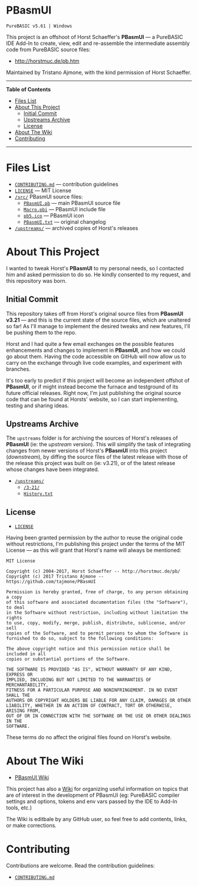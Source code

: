 # PBasmUI

    PureBASIC v5.61 | Windows

This project is an offshoot of Horst Schaeffer's __PBasmUI__ — a PureBASIC IDE Add-In to create, view, edit and re-assemble the intermediate assembly code from PureBASIC source files:

- http://horstmuc.de/pb.htm

Maintained by Tristano Ajmone, with the kind permission of Horst Schaeffer.

---

**Table of Contents**

<!-- MarkdownTOC autolink="true" bracket="round" autoanchor="false" lowercase="true" lowercase_only_ascii="true" uri_encoding="true" depth="3" -->

- [Files List](#files-list)
- [About This Project](#about-this-project)
    - [Initial Commit](#initial-commit)
    - [Upstreams Archive](#upstreams-archive)
    - [License](#license)
- [About The Wiki](#about-the-wiki)
- [Contributing](#contributing)

<!-- /MarkdownTOC -->

---

# Files List

- [`CONTRIBUTING.md`](./src/CONTRIBUTING.md) — contribution guidelines
- [`LICENSE`](./src/LICENSE) — MIT License
- [`/src/`](./src/) PBasmUI source files:
    + [`PBasmUI.pb`](./src/PBasmUI.pb) — main PBasmUI source file
    + [`Macro.pbi`](./src/Macro.pbi) — PBasmUI include file
    + [`pb5.ico`](./src/pb5.ico) — PBasmUI icon
    + [`PBasmUI.txt`](./src/PBasmUI.txt) — original changelog
- [`/upstreams/`](./upstreams/) — archived copies of Horst's releases

# About This Project

I wanted to tweak Horst's __PBasmUI__ to my personal needs, so I contacted him and asked permission to do so. He kindly consented to my request, and this repository was born.

## Initial Commit 

This repository takes off from Horst's original source files from __PBasmUI v3.21__ — and this is the current state of the source files, which are unaltered so far! As I'll manage to implement the desired tweaks and new features, I'll be pushing them to the repo.

Horst and I had quite a few email exchanges on the possible features enhancements and changes to implement in __PBasmUI__, and how we could go about them. Having the code accessible on GitHub will now allow us to carry on the exchange through live code examples, and experiment with branches.

It's too early to predict if this project will become an independent offshot of __PBasmUI__, or if might instead become the furnace and testground of its  future official releases. Right now, I'm just publishing the original source code that can be found at Horsts' website, so I can start implementing, testing and sharing ideas.

## Upstreams Archive

The `upstreams` folder is for archiving the sources of Horst's releases of __PBasmUI__ (ie: the _upstream_ version). This will simplify the task of integrating changes from newer versions of Horst's __PBasmUI__ into this project (_downstream_), by diffing the source files of the latest release with those of the release this project was built on (ie: v3.21), or of the latest release whose changes have been integrated.

- [`/upstreams/`](./upstreams/)
    - [`/3-21/`](./upstreams/3-21/)
    - [`History.txt`](./upstreams/History.txt)


## License

- [`LICENSE`](./src/LICENSE)

Having been granted permission by the author to reuse the original code without restrictions, I'm publishing this project under the terms of the MIT License — as this will grant that Horst's name will always be mentioned:

    MIT License

    Copyright (c) 2004-2017, Horst Schaeffer -- http://horstmuc.de/pb/
    Copyright (c) 2017 Tristano Ajmone -- https://github.com/tajmone/PBasmUI

    Permission is hereby granted, free of charge, to any person obtaining a copy
    of this software and associated documentation files (the "Software"), to deal
    in the Software without restriction, including without limitation the rights
    to use, copy, modify, merge, publish, distribute, sublicense, and/or sell
    copies of the Software, and to permit persons to whom the Software is
    furnished to do so, subject to the following conditions:

    The above copyright notice and this permission notice shall be included in all
    copies or substantial portions of the Software.

    THE SOFTWARE IS PROVIDED "AS IS", WITHOUT WARRANTY OF ANY KIND, EXPRESS OR
    IMPLIED, INCLUDING BUT NOT LIMITED TO THE WARRANTIES OF MERCHANTABILITY,
    FITNESS FOR A PARTICULAR PURPOSE AND NONINFRINGEMENT. IN NO EVENT SHALL THE
    AUTHORS OR COPYRIGHT HOLDERS BE LIABLE FOR ANY CLAIM, DAMAGES OR OTHER
    LIABILITY, WHETHER IN AN ACTION OF CONTRACT, TORT OR OTHERWISE, ARISING FROM,
    OUT OF OR IN CONNECTION WITH THE SOFTWARE OR THE USE OR OTHER DEALINGS IN THE
    SOFTWARE.

These terms do no affect the original files found on Horst's website.

# About The Wiki

- [PBasmUI Wiki][Wiki]

This project has also a [Wiki] for organizing useful information on topics that are of interest in the development of PBasmUI (eg: PureBASIC compiler settings and options, tokens and env vars passed by the IDE to Add-In tools, etc.) 

The Wiki is editbale by any GitHub user, so feel free to add contents, links, or make corrections.

# Contributing

Contributions are welcome. Read the contribution guidelines:

- [`CONTRIBUTING.md`](./src/CONTRIBUTING.md)




[Wiki]: https://github.com/tajmone/PBasmUI/wiki "Visit the PBasmUI Wiki ..."